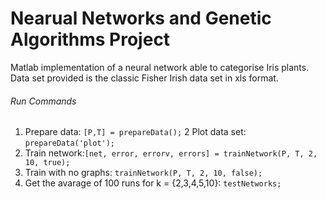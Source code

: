 # Nearual Networks and Genetic Algorithms Project
Matlab implementation of a neural network able to categorise Iris plants. 
Data set provided is the classic Fisher Irish data set in xls format.

###### Run Commands

1. Prepare data: `[P,T] = prepareData();` 
2  Plot data set:  `prepareData('plot');`
3. Train network:`[net, error, errorv, errors] = trainNetwork(P, T, 2, 10, true);`
4. Train with no graphs: `trainNetwork(P, T, 2, 10, false);`
5. Get the avarage of 100 runs for k = {2,3,4,5,10}: `testNetworks;`
